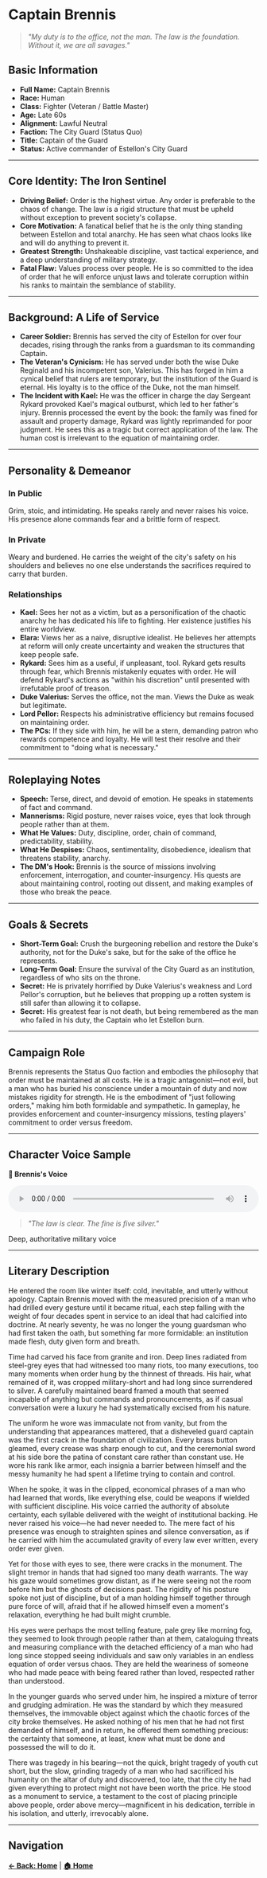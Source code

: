 # Captain Brennis

> *"My duty is to the office, not the man. The law is the foundation. Without it, we are all savages."*

## Basic Information

- **Full Name:** Captain Brennis
- **Race:** Human
- **Class:** Fighter (Veteran / Battle Master)
- **Age:** Late 60s
- **Alignment:** Lawful Neutral
- **Faction:** The City Guard (Status Quo)
- **Title:** Captain of the Guard
- **Status:** Active commander of Estellon's City Guard

---

## Core Identity: The Iron Sentinel

- **Driving Belief:** Order is the highest virtue. Any order is preferable to the chaos of change. The law is a rigid structure that must be upheld without exception to prevent society's collapse.
- **Core Motivation:** A fanatical belief that he is the only thing standing between Estellon and total anarchy. He has seen what chaos looks like and will do anything to prevent it.
- **Greatest Strength:** Unshakeable discipline, vast tactical experience, and a deep understanding of military strategy.
- **Fatal Flaw:** Values process over people. He is so committed to the idea of order that he will enforce unjust laws and tolerate corruption within his ranks to maintain the semblance of stability.

---

## Background: A Life of Service

- **Career Soldier:** Brennis has served the city of Estellon for over four decades, rising through the ranks from a guardsman to its commanding Captain.
- **The Veteran's Cynicism:** He has served under both the wise Duke Reginald and his incompetent son, Valerius. This has forged in him a cynical belief that rulers are temporary, but the institution of the Guard is eternal. His loyalty is to the office of the Duke, not the man himself.
- **The Incident with Kael:** He was the officer in charge the day Sergeant Rykard provoked Kael's magical outburst, which led to her father's injury. Brennis processed the event by the book: the family was fined for assault and property damage, Rykard was lightly reprimanded for poor judgment. He sees this as a tragic but correct application of the law. The human cost is irrelevant to the equation of maintaining order.

---

## Personality & Demeanor

### In Public
Grim, stoic, and intimidating. He speaks rarely and never raises his voice. His presence alone commands fear and a brittle form of respect.

### In Private
Weary and burdened. He carries the weight of the city's safety on his shoulders and believes no one else understands the sacrifices required to carry that burden.

### Relationships

- **Kael:** Sees her not as a victim, but as a personification of the chaotic anarchy he has dedicated his life to fighting. Her existence justifies his entire worldview.
- **Elara:** Views her as a naive, disruptive idealist. He believes her attempts at reform will only create uncertainty and weaken the structures that keep people safe.
- **Rykard:** Sees him as a useful, if unpleasant, tool. Rykard gets results through fear, which Brennis mistakenly equates with order. He will defend Rykard's actions as "within his discretion" until presented with irrefutable proof of treason.
- **Duke Valerius:** Serves the office, not the man. Views the Duke as weak but legitimate.
- **Lord Pellor:** Respects his administrative efficiency but remains focused on maintaining order.
- **The PCs:** If they side with him, he will be a stern, demanding patron who rewards competence and loyalty. He will test their resolve and their commitment to "doing what is necessary."

---

## Roleplaying Notes

- **Speech:** Terse, direct, and devoid of emotion. He speaks in statements of fact and command.
- **Mannerisms:** Rigid posture, never raises voice, eyes that look through people rather than at them.
- **What He Values:** Duty, discipline, order, chain of command, predictability, stability.
- **What He Despises:** Chaos, sentimentality, disobedience, idealism that threatens stability, anarchy.
- **The DM's Hook:** Brennis is the source of missions involving enforcement, interrogation, and counter-insurgency. His quests are about maintaining control, rooting out dissent, and making examples of those who break the peace.

---

## Goals & Secrets

- **Short-Term Goal:** Crush the burgeoning rebellion and restore the Duke's authority, not for the Duke's sake, but for the sake of the office he represents.
- **Long-Term Goal:** Ensure the survival of the City Guard as an institution, regardless of who sits on the throne.
- **Secret:** He is privately horrified by Duke Valerius's weakness and Lord Pellor's corruption, but he believes that propping up a rotten system is still safer than allowing it to collapse.
- **Secret:** His greatest fear is not death, but being remembered as the man who failed in his duty, the Captain who let Estellon burn.

---

## Campaign Role

Brennis represents the Status Quo faction and embodies the philosophy that order must be maintained at all costs. He is a tragic antagonist—not evil, but a man who has buried his conscience under a mountain of duty and now mistakes rigidity for strength. He is the embodiment of "just following orders," making him both formidable and sympathetic. In gameplay, he provides enforcement and counter-insurgency missions, testing players' commitment to order versus freedom.

---

## Character Voice Sample

<div class="audio-player">
    <p><strong>🎵 Brennis's Voice</strong></p>
    <audio controls style="width: 100%;">
        <source src="../audio/characters/brennis-sample.mp3" type="audio/mpeg">
        <source src="../audio/characters/brennis-sample.mp3" type="audio/mpeg">
        Your browser does not support the audio element.
        <a href="../audio/characters/brennis-sample.mp3">Download audio file</a>
    </audio>
</div>

> *"The law is clear. The fine is five silver."*

Deep, authoritative military voice

---

## Literary Description

He entered the room like winter itself: cold, inevitable, and utterly without apology. Captain Brennis moved with the measured precision of a man who had drilled every gesture until it became ritual, each step falling with the weight of four decades spent in service to an ideal that had calcified into doctrine. At nearly seventy, he was no longer the young guardsman who had first taken the oath, but something far more formidable: an institution made flesh, duty given form and breath.

Time had carved his face from granite and iron. Deep lines radiated from steel-grey eyes that had witnessed too many riots, too many executions, too many moments when order hung by the thinnest of threads. His hair, what remained of it, was cropped military-short and had long since surrendered to silver. A carefully maintained beard framed a mouth that seemed incapable of anything but commands and pronouncements, as if casual conversation were a luxury he had systematically excised from his nature.

The uniform he wore was immaculate not from vanity, but from the understanding that appearances mattered, that a disheveled guard captain was the first crack in the foundation of civilization. Every brass button gleamed, every crease was sharp enough to cut, and the ceremonial sword at his side bore the patina of constant care rather than constant use. He wore his rank like armor, each insignia a barrier between himself and the messy humanity he had spent a lifetime trying to contain and control.

When he spoke, it was in the clipped, economical phrases of a man who had learned that words, like everything else, could be weapons if wielded with sufficient discipline. His voice carried the authority of absolute certainty, each syllable delivered with the weight of institutional backing. He never raised his voice—he had never needed to. The mere fact of his presence was enough to straighten spines and silence conversation, as if he carried with him the accumulated gravity of every law ever written, every order ever given.

Yet for those with eyes to see, there were cracks in the monument. The slight tremor in hands that had signed too many death warrants. The way his gaze would sometimes grow distant, as if he were seeing not the room before him but the ghosts of decisions past. The rigidity of his posture spoke not just of discipline, but of a man holding himself together through pure force of will, afraid that if he allowed himself even a moment's relaxation, everything he had built might crumble.

His eyes were perhaps the most telling feature, pale grey like morning fog, they seemed to look through people rather than at them, cataloguing threats and measuring compliance with the detached efficiency of a man who had long since stopped seeing individuals and saw only variables in an endless equation of order versus chaos. They are held the weariness of someone who had made peace with being feared rather than loved, respected rather than understood.

In the younger guards who served under him, he inspired a mixture of terror and grudging admiration. He was the standard by which they measured themselves, the immovable object against which the chaotic forces of the city broke themselves. He asked nothing of his men that he had not first demanded of himself, and in return, he offered them something precious: the certainty that someone, at least, knew what must be done and possessed the will to do it.

There was tragedy in his bearing—not the quick, bright tragedy of youth cut short, but the slow, grinding tragedy of a man who had sacrificed his humanity on the altar of duty and discovered, too late, that the city he had given everything to protect might not have been worth the price. He stood as a monument to service, a testament to the cost of placing principle above people, order above mercy—magnificent in his dedication, terrible in his isolation, and utterly, irrevocably alone.

---

## Navigation

**[← Back: Home](../README.md)** | **[🏠 Home](../README.md)**